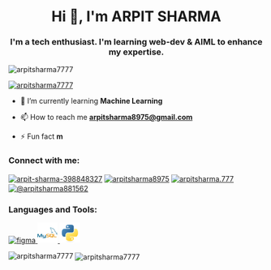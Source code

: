<h1 align="center">Hi 👋, I'm ARPIT SHARMA</h1>
<h3 align="center">I'm a tech enthusiast. I'm learning web-dev & AIML to enhance my expertise.</h3>

<p align="left"> <img src="https://komarev.com/ghpvc/?username=arpitsharma7777&label=Profile%20views&color=0e75b6&style=flat" alt="arpitsharma7777" /> </p>

<p align="left"> <a href="https://github.com/ryo-ma/github-profile-trophy"><img src="https://github-profile-trophy.vercel.app/?username=arpitsharma7777" alt="arpitsharma7777" /></a> </p>

- 🌱 I’m currently learning **Machine Learning**

- 📫 How to reach me **arpitsharma8975@gmail.com**

- ⚡ Fun fact **m**

<h3 align="left">Connect with me:</h3>
<p align="left">
<a href="https://linkedin.com/in/arpit-sharma-398848327" target="blank"><img align="center" src="https://raw.githubusercontent.com/rahuldkjain/github-profile-readme-generator/master/src/images/icons/Social/linked-in-alt.svg" alt="arpit-sharma-398848327" height="30" width="40" /></a>
<a href="https://kaggle.com/arpitsharma8975" target="blank"><img align="center" src="https://raw.githubusercontent.com/rahuldkjain/github-profile-readme-generator/master/src/images/icons/Social/kaggle.svg" alt="arpitsharma8975" height="30" width="40" /></a>
<a href="https://instagram.com/arpitsharma.777" target="blank"><img align="center" src="https://raw.githubusercontent.com/rahuldkjain/github-profile-readme-generator/master/src/images/icons/Social/instagram.svg" alt="arpitsharma.777" height="30" width="40" /></a>
<a href="https://medium.com/@arpitsharma881562" target="blank"><img align="center" src="https://raw.githubusercontent.com/rahuldkjain/github-profile-readme-generator/master/src/images/icons/Social/medium.svg" alt="@arpitsharma881562" height="30" width="40" /></a>
</p>

<h3 align="left">Languages and Tools:</h3>
<p align="left"> <a href="https://www.figma.com/" target="_blank" rel="noreferrer"> <img src="https://www.vectorlogo.zone/logos/figma/figma-icon.svg" alt="figma" width="40" height="40"/> </a> <a href="https://www.mysql.com/" target="_blank" rel="noreferrer"> <img src="https://raw.githubusercontent.com/devicons/devicon/master/icons/mysql/mysql-original-wordmark.svg" alt="mysql" width="40" height="40"/> </a> <a href="https://www.python.org" target="_blank" rel="noreferrer"> <img src="https://raw.githubusercontent.com/devicons/devicon/master/icons/python/python-original.svg" alt="python" width="40" height="40"/> </a> </p>

<p><img align="left" src="https://github-readme-stats.vercel.app/api/top-langs?username=arpitsharma7777&show_icons=true&locale=en&layout=compact" alt="arpitsharma7777" /></p>

<p>&nbsp;<img align="center" src="https://github-readme-stats.vercel.app/api?username=arpitsharma7777&show_icons=true&locale=en" alt="arpitsharma7777" /></p>
